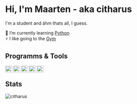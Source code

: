 # Hi, I'm Maarten - aka citharus
I'm a student and ähm thats all, I guess.  

🌱 I’m currently learning [Python](https://www.python.org/)  
⚡ I like going to the [Gym](https://en.wikipedia.org/wiki/Gym)

## Programms & Tools
[<img align="left" alt="Pycharm" width="22px" src="https://simpleicons.org/icons/pycharm.svg" />][pycharm]
[<img align="left" alt="NeoVim" width="22px" src="https://simpleicons.org/icons/neovim.svg" />][neovim]
[<img align="left" alt="Linux" width="22px" src="https://simpleicons.org/icons/linux.svg" />][linux]
[<img align="left" alt="Git" width="22px" src="https://simpleicons.org/icons/git.svg" />][git]
[<img align="left" alt="Python" width="22px" src="https://simpleicons.org/icons/python.svg" />][python]<br>

## Stats
![citharus](https://github-readme-stats.vercel.app/api?username=citharus&count_private=true&hide_border=true&show_icons=true&include_all_commits=true)


[pycharm]: https://www.jetbrains.com/pycharm/
[neovim]: https://neovim.io/
[linux]: https://en.wikipedia.org/wiki/Linux
[git]: https://git-scm.com/
[python]: https://www.python.org/
